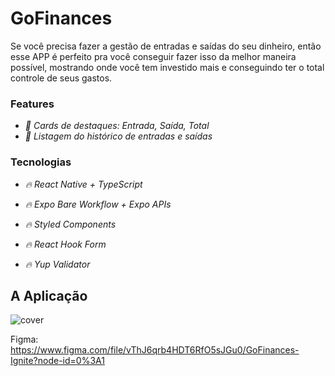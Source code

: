 # GoFinances

Se você precisa fazer a gestão de entradas e saídas do seu dinheiro, então esse APP é perfeito pra você conseguir fazer isso da melhor maneira possível, mostrando onde você tem investido mais e conseguindo ter o total controle de seus gastos.

### Features

- *:pencil: Cards de destaques: Entrada, Saída, Total*
- *:pencil: Listagem do histórico de entradas e saídas*

### Tecnologias

- *:fire: React Native + TypeScript*
- *:fire: Expo Bare Workflow + Expo APIs*

- *:fire: Styled Components*
- *:fire: React Hook Form*
- *:fire: Yup Validator*

## A Aplicação

![cover](https://github.com/avilysva/avilyslv/blob/master/projects-images/gofinances/cover.png)

Figma: https://www.figma.com/file/vThJ6qrb4HDT6RfO5sJGu0/GoFinances-Ignite?node-id=0%3A1

